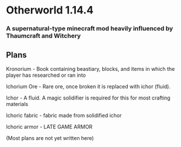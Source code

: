 # Otherworld 1.14.4
### A supernatural-type minecraft mod heavily influenced by Thaumcraft and Witchery


Plans
-
Kronorium - Book containing beastiary, blocks, and items in which the player has researched or ran into

Ichorium Ore - Rare ore, once broken it is replaced with ichor (fluid).

Ichor - A fluid. A magic solidifier is required for this for most crafting materials

Ichoric fabric - fabric made from solidified ichor

Ichoric armor - LATE GAME ARMOR

(Most plans are not yet written here)
